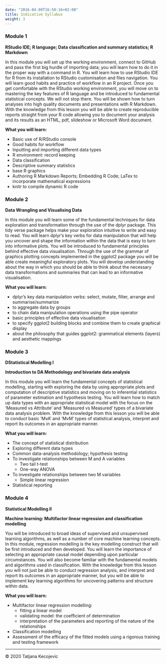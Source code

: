 ```yaml
---
date: "2016-04-09T16:50:16+02:00"
title: Indicative Syllabus
weight: 3
---
```


### Module 1
**RStudio IDE; R language; Data classification and summary statistics; R Markdown**

In this module you will set up the working environment, connect to GitHub and pass the first big hurdle of importing data; you will learn how to do it in the proper way with a command in R. You will learn how to use RStudio IDE for R from its installation to RStudio customisation and files navigation. You will learn good habits and practice of workflow in an R project. Once you get comfortable with the RStudio working environment, you will move on to mastering the key features of R language and be introduced to fundamental statistical concepts. We will not stop there. You will be shown how to turn analyses into high quality documents and presentations with R Markdown. With the knowledge from this lesson you will be able to create reproducible reports straight from your R code allowing you to document your analysis and its results as an HTML, pdf, slideshow or Microsoft Word document.

**What you will learn:**

* Basic use of R/RStudio console
* Good habits for workflow
* Inputting and importing different data types
* R environment: record keeping
* Data classification
* Descriptive summary statistics
* base R graphics
* Authoring R Markdown Reports; Embedding R Code; LaTex to incorporate mathematical expressions
* knitr to compile dynamic R code

### Module 2

**Data Wrangling and Visualising Data**

In this module you will learn some of the fundamental techniques for data exploration and transformation through the use of the dplyr package. This tidy verse package helps make your exploration intuitive to write and easy to read. You will learn dplyr’s key verbs for data manipulation that will help you uncover and shape the information within the data that is easy to turn into informative plots. You will be introduced to fundamental principles behind effective data visualisation. Through the use of the grammar of graphics plotting concepts implemented in the ggplot2 package you will be able create meaningful exploratory plots. You will develop understanding about the way in which you should be able to think about the necessary data transformations and summaries that can lead to an informative visualisation.  

**What you will learn:**

*	dplyr’s key data manipulation verbs: select, mutate, filter, arrange and summarise/summarize
* to aggregate data by groups
* to chain data manipulation operations using the pipe operator
* basic principles of effective data visualisation
* to specify ggplot2 building blocks and combine them to create graphical display
* about the philosophy that guides ggplot2: grammatical elements (layers) and aesthetic mappings


### Module 3

**DStatistical Modelling I**

**Introduction to DA Methodology and bivariate data analysis**

In this module you will learn the fundamental concepts of statistical modelling, starting with exploring the data by using appropriate plots and computation of descriptive statistics and moving on to inferential statistics of parameter estimation and hypothesis testing. You will learn how to match up data types with an appropriate statistical model with the focus on the ‘Measured vs Attribute’ and ‘Measured vs Measured’ types of a bivariate data analysis problem. With the knowledge from this lesson you will be able to conduct basic ‘MvA’ and ‘MvM’ types of statistical analysis, interpret and report its outcomes in an appropriate manner.


**What you will learn:**

* The concept of statistical distribution
* Exploring different data types
* Common data-analysis methodology; hypothesis testing
* To investigate relationships between M and A variables
  - Two tail t-test
  - One-way ANOVA
* To investigate relationships between two M variables
  - Simple linear regression 
* Statistical reporting

### Module 4

**Statistical Modelling II** 

**Machine learning: Multifactor linear regression and classification modelling**

You will be introduced to broad ideas of supervised and unsupervised learning algorithms, as well as a number of core machine learning concepts. In this module, regression modelling is the key modelling construct that will be first introduced and then developed. You will learn the importance of selecting an appropriate causal model depending upon particular circumstances. You will also become familiar with the fundamental models and algorithms used in classification. With the knowledge from this lesson you will not just be able to conduct regression analysis, and interpret and report its outcomes in an appropriate manner, but you will be able to implement key learning algorithms for uncovering patterns and structure within data.  


**What you will learn:**

*	Multifactor linear regression modelling:
    - fitting a linear model
    - validating model: the coefficient of determination
    - interpretation of the parameters and reporting of the nature of the relationships
*	Classification modelling
*	Assessment of the efficacy of the fitted models using a rigorous training and testing framework


-----------------------------
© 2020 Tatjana Kecojevic
